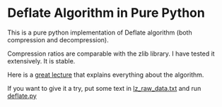 # Deflate Algorithm in Pure Python

This is a pure python implementation of Deflate algorithm (both compression and decompression).

Compression ratios are comparable with the zlib library. I have tested it extensively. It is stable.

Here is a [great lecture](https://www.youtube.com/watch?v=oi2lMBBjQ8s&list=PLU4IQLU9e_OpnkbCS_to64F_vw5yyg4HB&index=4) that explains everything about the algorithm.

If you want to give it a try, put some text in [lz_raw_data.txt](lz_raw_data.txt) and run [deflate.py](deflate.py)
